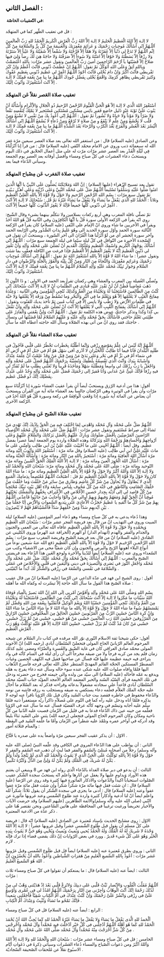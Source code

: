 ## الفصل الثاني :

####  في التّعقيبات الخاصّة:

قل في تعقيب الظّهر كما في المتهجّد :

لا اِلـهَ اِلاَّ اللهُ الْعَظيمُ الْحَليمُ لا اِلـهَ اِلاَّ اللهُ رَبُّ الْعَرْشِ الْكَريمُ اَلْحَمْدُ للهِِ رَبِّ
الْعالَمينَ اَللّـهُمَّ اِنّي أَسْأَلُكَ مُوجِباتِ رَحْمَتِكَ وَ عَزائِمَ مَغْفِرَتِكَ وَالْغَنيمَةَ مِنْ كُلِّ بِرٍّ وَالسَّلامَةَ
مِنْ كُلِّ اِثْم اَللّـهُمَّ لا تَدَعْ لي ذَنْباً اِلاّ غَفَرْتَهُ وَلا هَمّاً اِلاّ فَرَّجْتَهُ وَلا سُقْماً اِلاّ شَفَيْتَهُ
وَلا عَيْباً اِلاّ سَتَرْتَهُ وَلا رِزْقاً اِلاّ بَسَطْتَهُ وَلا خَوْفاً اِلاّ امَنْتَهُ وَلا سُوءاً اِلاّ صَرَفْتَهُ وَلا
حاجَةً هِيَ لَكَ رِضاً وَلِيَ فيها صَلاحٌ اِلاّ قَضَيْتَها يآ اَرْحَمَ الرّاحِمينَ أمينَ رَبَّ الْعالَمينَ
وتقول عشر مرّات: بِاللهِ اعْتَصَمْتُ وَبِاللهِ اَثِقُ وَعَلَى اللهِ اَتَوَكَّلُ ثمّ تقول:  اَللّـهُمَّ اِنْ
عَظُمَتْ ذُنُوبي فَأَنْتَ اَعْظَمُ وَاِنْ كَبُرَ تَفْريطي فأَنْتَ اَكْبَرُ وَاِنْ دامَ بُخْلي فَأنْتَ اَجْوَدُ اَللّـهُمَّ اغْفِرْ
لي عَظيمَ ذُنُوبي بِعَظيمِ عَفْوِكَ وَكَثيرَ تَفْريطي بِظاهِرِ كَرَمِكَ وَاقْمَعْ بُخْلى بِفَضْلِ جُودِكَ اَللّـهُمَّ ما
بِنا مِنْ نِعْمَة فَمِنْكَ لا اِلـهَ اِلاّ اَنْتَ اَسْتَغْفِرُكَ وَاَتُوبُ اِلَيْكَ .

### تعقيب صلاة العَصر نقلاً عَن المتهجّد

اَسْتَغْفِرُ  اللهَ الَّذي لا اِلـهَ اِلاّ هُوَ الْحَيُّ الْقَيُّومُ الرَّحْمنُ الرَّحيمُ ذُو الْجَلالِ
وَالاِْكْرامِ وَأَسْأَلُهُ اَنْ يَتُوبَ عَلَيَّ تَوْبَةَ عَبْدٍٍِِ ذَليل خاضِع فَقير بائِس مِسْكين مُسْتَكين مُسْتَجير لا
يَمْلِكُ لِنَفْسِهِ نَفْعاً وَلا ضَرّاً وَلا مَوْتاً وَلا حَياةً وَلا نُشُوراً ثمّ تقول :  اَللّـهُمَّ اِنّي اَعُوذُ
بِكَ مِنْ نَفْس لا تَشْبَعُ وَمِنْ قَلْب لا يَخْشَعُ وَمِنْ عِلْمٍ لا يَنْفَعُ وِ مِنْ صلاةٍ لا تُرْفَعُ وَمِنْ دُعآءٍ لا
يُسْمَعُ اَللّـهُمَّ اِنّي أَسْأَلُكَ الْيُسْرَ بَعْدَ الْعُسْرِ وَالْفَرَجَ بَعْدَ الْكَرْبِ وَالرَّخاءَ بَعْدَ الشِّدَّةِ اَللّـهُمَّ
ما بِنا مِنْ نِعْمَة فَمِنْكَ لا اِلـهَ اِلاّ اَنْتَ اَسْتَغْفِرُكَ وَاَتُوبُ اَلِيْكَ .

وعن الصادق (عليه السلام) قال : من استغفر الله تعالى بعد صلاة العصر سبعين مرّة غفر الله له سبعمائة ذنب وروي عن الامام محمّد التّقي (عليه السلام) قال : من قرأ إنا
اَنْزَلْنَاهُ فِي لَيْلَةِ الْقَدْرِ
بعد العصر عشر مرّات مرّت له على مثل أعمال الخلايق في ذلك اليوم ويستحبّ دعاء العشرات في كلّ صباح ومساء وأفضل أوقاته بعد العصر يوم الجمعة وسيأتي الدّعاء فيما بعد.

### تعقيب صلاة المَغرب عَن مِصْباح المتهجّد

تقول بعد تسبيح الزّهراء (عليها السلام) :  اِنَّ اللهَ وَمَلائِكَتَهُ يُصَلُّون عَلَى النَّبِيِّ يا
اَيُّهَا الَّذينَ امَنُوا صَلُّوا عَلَيْهِ وَسَلِّمُوا تَسْليماً اَللّـهُمَّ صَلِّ عَلى مُحَمَّد النَّبِيِّ وَعَلى ذُرِّيَّتِهِ
وَعَلى اَهـْلِ بَـيْتِـهِ ثمّ تقول سبع مرّات : بِسْمِ اللهِ الرَّحْمنِ الرَّحيمِ وَلا حَوْلَ وَلا قُوَّةَ اِلاّ
بِاللهِ الْعَلِيِّ الْعَظيمِ وثلاثاً : اَلْحَمْدُ للهِِ الَّذي يَفْعَلُ ما يَشاءُ وَلا يَفْعَلُ ما يَشاءُ
غَيْرُهُ ثمّ قُل : سُبْحانَكَ لا اِلـهَ اِلاّ اَنْتَ اغْفِرْ لي ذُنُوبي كُلَّها جَميعاً فَاِنَّهُ لا يَغْفِرُ
الذُّنُوبَ كُلَّها جَميعاً اِلاّ اَنْتَ .

ثمّ تصلّي نافلة المغرب وهي أربع ركعات بسلامين ولا تتكلّم بينهما بشيء وقال الشّيخ: روي انّه يقرأ في الرّكعة الاُولى سورة قُلْ يا اَيُّهَا الْكافِرُونَ وفي الثّانية قُلْ هُوَ اللهُ اَحَدٌ ويقرأ في الاُخريين ما شاء وروي انّ الإمام علي النّقي (عليه السلام) كان يقرأ في الرّكعة الثّالثة سورة الحمد وأوّل سورة الحديد الى وهُوَ عَليمٌ بِذاتِ الصُّدُور وفي الرّابعة الحمد وآخر سورة الحشر أي من لَوْ اَنْزَلْنا هذا الْقُرْانَ الى آخر السّورِة ، ويستحبّ أن تقول في السّجدة الأخيرة من النّوافل في كلّ ليلة سيّما في ليلة الجمعة سبع مرّات :
اَللّـهُمَّ اِنّي أَسْأَلُكَ بِوَجْهِكَ الْكَريمِ وَاسْمِكَ الْعَظيمِ وَمُلْكِكَ الْقَديمِ اَنْ تُصَلِّيَ عَلى مُحَمَّد وَآلِهِ
وَاَنْ تَغْفِرَ لي ذَنْبِيَ الْعَظيمَ اِنَّهُ لا يَغْفِرُ الْعَظيمَ اِلاَّ
الْعَظيمُ فإذا فرغت من النّافلة فعقّب بما شئت وتقول عشراً : ما شاءَ اللهُ لا قُوَّةَ اِلاّ
بِاللهِ اَسْتَغْفِرُ اللهَ ثمّ تقول : اَللّـهُمَّ اِنّي أَسْأَلُكَ مُوجِباتِ رَحْمَتِكَ وَعَزائِمِ مَغْفِرَتِكَ
وَالنَّجاةُ مِنَ النّارِ وَمِنْ كُلِّ بِلِيَّة وَالْفَوْزَ بِالْجَنَّةِ وَالرِّضْوانِ في دارِ السَّلامِ وَجَوارِ نَبِيِّكَ
مُحَمَّد عَلَيْهِ وَآلِهِ اَلسَّلامُ اَللّـهُمَّ ما بِنا مِنْ نِعْمَة فَمِنْكَ لا اِلـهَ اِلاّ اَنْتَ اَسْتَغْفِرُكَ وَاَتُوبُ
اِلَيْكَ.

وتُصلّي الغُفيلة بين المغرب والعشاء وهي ركعتان تقرأ بعد الحمد في الاولى : و ذَا
النُّونِ اِذْ ذَهَبَ مُغاضِباً فَظَنَّ اَنْ لَنْ نَقْدِرَ عَلَيْهِ فَنادى فِي الظُّلَماتِ اَنْ لا اِلـهَ اِلاّ اَنْتَ
سُبْحانَكَ اِنّي كُنْتُ مِنَ الظّالِمينَ فَاسْتَجَبْنا لَهُ وَنَجّيْناهُ مِنَ الْغَمِّ وَكَذلِكَ نُنْجِي الْمُؤْمِنينَ
وفي الثّانية : وَعِنْدَهُ مِفاتِحُ الْغَيْبِ لا يَعْلَمُها اِلاّ هُوَ وَيَعْلَمُ ما فِي الْبَّرِ وَالْبَحْرِ وَما
تَسْقُطُ مِنْ وَرَقَة اِلاّ يَعْلَمُها وَلا حَبَّة في ظُلِماتِ الاَْرْضِ وَلا رَطْب وَلا يابِس اِلاّ فِي كِتاب مُبين
ثمّ تأخذ يديك للقنُوت وتقول : اَللّـهُمَّ اِنّي أَسْأَلُكَ بِمَفاتِحِ الْغَْيِبِ الَّتي لا يَعْلَمُها اِلاّ
اَنْتَ اَنْ تُصَلِّيَ عَلى مُحَمَّد وَآلِهِ وَاَنْ تَفْعَلَ بي كَذا وَكَذا
 وتذكر حاجتك عوض هذه الكلمة ثمّ تقول : اَللّـهُمَّ اَنْتَ وَلِيُّ نِعْمَتي وَالْقادِرُ عَلى طَلِبَتي
تَعْلَمُ حاجَتي فَأَسْأَلُكَ بِحَقِّ مُحَمَّد وَآلِهِ عَلَيْهِ وَ عَلَيْهِمُ السَّلامُ لَمّا قَضَيْتَها
لي وتسأل حاجتك فقد روي انّ من أتى بهذه الصّلاة وسأل الله حاجته أعطاه الله ما سأل .

### تعقيب صلاة العشاء نقلاً عَن المتهجّد

اَللّـهُمَّ اِنَّهُ لَيْسَ لي عِلْمٌ بِمَوْضِعِ رِزْقي وَاِنَّما اَطْلُبُهُ بِخَطَرات تَخْطُرُ عَلى قَلْبي فَاَجُولُ فى
طَلَبِهِ الْبُلْدانَ فَاَنَا فيما اَنَا طالِبٌ كَالْحَيْرانِ لا اَدْري اَفى سَهْل هَوُ اَمْ في جَبَل اَمْ في اَرْض
اَمْ في سَماء اَمْ في بَرٍّ اَمْ في بَحْر وَعَلى يَدَيْ مَنْ وَمِنْ قِبَلِ مَنْ وَقَدْ عَلِمْتُ اَنَّ عِلْمَهُ عِنْدَكَ
وَاَسْبابَهُ بِيَدِكَ وَاَنْتَ الَّذي تَقْسِمُهُ بِلُطْفِكَ وَتُسَبِّبُهُ بِرَحْمَتِكَ اَللّـهُمَّ فَصَلِّ عَلى مُحَمَّد وَآلِهِ وَاجْعَلْ
يا رَبِّ رِزْقَكَ لي واسِعاً وَمَطْلَبَهُ سَهْلاً وَمَأخَذَهُ قَريباً وَلا تُعَنِّني بِطَلَبِ ما لَمْ تُقَدِّرْ لي فيهِ
رِزْقاً فَاِنَّكَ غَنِىٌّ عَنْ عَذابي وَاَنَا فَقيرٌ اِلى رَحْمَتِكَ فَصَلِّ عَلى مُحَمَّد وَآلِهِ وَجُدْ عَلى عَبْدِكَ بِفَضْلِكَ
اِنَّكَ ذُو فَضْل عَظيم.

أقول: هذا من أدعية الرّزق ويستحبّ أيضاً أن يقرأ عقيبَ العشاء سُورة إنا
اَنْزَلْنَاهُ سبع مرّات وأن يقرأ في الوتيرة وهي الرّكعتان جالساً بعد العشاء مائة آية من القرآن ويستحبّ أن يعتاض عن المائة آية سُورة
اِذا وَقَعَتِ الْواقِعَةُ في ركعة وسورة  قُلْ هُوَ اللهُ اَحَدٌ في الرّكعة الأخرى.

### تعقيب صَلاة الصّبح عَن مِصْباح المتهجّد

اَللّـهُمَّ صَلِّ علَى مُحَمَّد وَآلِ مُحَمَّد وَاهْدِني لِمَا اخْتُلِفَ فيهِ مِنَ الْحَقِّ بِاِذْنِكَ اِنَّكَ تَهْدي مَنْ
تَشاءُ اِلى صِراط مُسْتَقيم وتقول عشر مرّات : اَللّـهُمَّ صَلِّ عَلى مُحَمَّد وَآلِ مُحَمَّد الاَْوْصِياءِ
الرّاضينَ المَرْضِيّينَ بِاَفْضَلِ صَلَواتِكَ وَبارِكْ عَلَيْهِمْ بِاَفْضَلِ بَرَكاتِكَ وَالسَّلامُ عَلَيْهِمْ وَعَلى
اَرْواحِهِمْ وَاَجْسادِهِمْ وَرَحْمَةُ اللهِ وَبَرَكاتُهُ
وهذه الصّلاة واردة يوم الجمعة أيضاً عصراً بفضل عظيم. وقل أيضاً : اَللّـهُمَّ اَحْيِنى عَلى
ما اَحْيَيْتَ عَلَيْهِ عَلِيِّ بْنَ اَبي طالِب وَاَمِتْني عَلى ما ماتَ عَلَيْهِ عَلِيُّ ابن اَبي طالِب (عليه
السلام) وقل مائة مرّة : اَسْتَغْفِرُ اللهَ وَاَتُوبُ اِلَيْهِ ومائة مرّة أَسْأَلُ اللهَ الْعافِيَةَ
 ومائة مرّة : اَسْتَجيرُ بِاللهِ مِنَ النّارِ ومائة مرّة :  وَأَسْأَلُهُ الْجَنَّةَ ومائة مرّة :
أَسْأَلُ اللهَ الْحُورَ الْعينَ ومائة مرّة : لا اِلـهَ اِلاَّ اللهُ الْمَلِكُ الْحَقُّ الْمُبينُ
ومائة مرّة التّوحيد ومائة مرّة : صَلَّى اللهُ عَلى مُحَمَّد وَآلِ مُحَمَّد ومائة مرّة: سُبْحانَ
اللهِ وَاَلْحَمْدُ للهِ وَلا اِلـهَ اِلاَّ اللهُ وَاَللهُ اَكْبَرُ وَلا حَوْلَ وَلا قُوَّةَ اِلاّ بِاللهِ الْعَلِيِّ
الْعَظيمِ ومائة مرّة : ما شاءَ اللهُ كانَ وَلا حَوْلَ وَلا قُوَّةَ اِلاّ بِاللهِ الْعَلِيِّ الْعَظيمِ
 ثمّ قل : اَصْبَحْتُ اَللّـهُمَّ مُعْتَصِماً بِذِمامِكَ الْمَنيعِ الَّذي لا يُطاوَلُ وَلا يُحاوَلُ مِنْ شَرِّ كُلِّ
غاشِم وَطارِق مِنْ سائِرِ مَنْ خَلَقْتَ وَما خَلَقْتَ مِنْ خَلْقِكَ الصّامِتِ وَالنّاطِقِ في جُنَّة مِنْ كُلِّ مَخُوف
بِلِباس سابِغَة وَلاءِ اَهْلِ بَيْتِ نَبِيِّكَ مُحْتَجِباً مِنْ كُلِّ قاصِد لي اِلى اَذِيَّة بِجِدار حَصين الاِْخْلاصِ
فِي الاِْعْتِرافِ بِحَقِّهِمْ وَالَّتمَسُّكِ بَحَبْلِهِمْ مُوقِناً اَنَّ الْحَقَّ لَهُمْ وَمَعَهُمْ وَفيهِمْ وَبِهِمْ اُوالي مَنْ
والَوْا وَاُجانِبُ مَنْ جانَبُوا فَاَعِذْني اَللّـهُمَّ بِهِمْ مِنْ شَرِّ كُلِّ ما اَتَّقيهِ يا عَظيمُ حَجَزْتُ الاَْعادِيَ
عَنّي بِبَديعِ السَّمواتِ وَالاَْرْضِ اِنّا جَعَلْنا مِنْ بَيْنِ اَيْديهِمِ سَدّاً وَمِنْ خَلْفِهِمْ سَدّاً فَاَغْشَيْناهُمْ فَهُمْ
لا يُبْصِرُونَ .

وَهذا دُعاء يدعى به في كلّ صباح ومساء وهو دُعاء أمير المؤمنين (عليه السلام) ليلة المبيت وروي في التهذيب انّ من قال بعد فريضة الفجر عشر مرّات : سُبْحانَ
اللهِ الْعَظِيمِ وَبِحَمْدِهِ وَلا حَوْلَ وَلا قُوَةَ اِلاّ بِاللهِ الْعَلِيِ الْعَظِيمِ
عافاه الله تعالى من العمى والجنون والجذام والفقر والهدم (انهدام الدار) أو الهرم (الخرافة عند الهرم) وروى الكليني عن الصّادق (عليه السلام) انّ من قال بعد فريضة الصّبح وفريضة المغرب سبع مرّات : بِسْمِ
اللهِ الرَّحْمـنِ الرّحَيـمِ لا حَوْلَ وَلا قُوَةَ اِلاّ بِاللهِ الْعَلِىِ الْعَظِيمِ
دَفع الله عنهُ سَبعين نوعاً من أنواع البلاء أهونها الرّيح والبرص والجنون وإن كان شقيّاً محى من الاشقياء وكتب من السّعداء وروي عنه (عليه السلام) أيضاً للدّينا والآخرة ولوجعِ العَين هذا الدُعاء بعد فريضتي الصّبح والمغرب : اَللّـهُمَّ
اِنّي أَسْأَلُكَ بِحَقِّ مُحَمَّد وَآلِ مُحَمَّد عَلَيْكَ صَلِّ عَلى مُحَمَّد وَآلِ مُحَمَّد وَاجْعَلِ النُّورَ في بَصَري
وَالْبَصيرَةَ في ديني وَالْيَقينَ في قَلْبي وَالاِْخْلاصَ في عَمَلي وَالسَّلامَةَ في نَفْسي وَالسَّعَةَ في
رِزْقي وَالشُّكْرَ لَكَ اَبَداً ما اَبْقَيْتَني .

أقول : روى الشيخ ابن فهد في عدّة الداعي عن الرّضا (عليه السلام) انّ من قال عقيب صلاة الصّبح هذا القول ما سأل الله حاجة إلاّ تيسّرت له وكفاه الله ما أهمّه :

بِسْمِ اللهِ وَصَلَّى اللهُ عَلى مُحَمَّد وآلِهِ وَاُفَوِّضُ اَمْريى اِلَى اللهِ اِنَّ اللهَ بَصيرٌ بِالْعِبادِ
فَوَقاهُ اللهُ سَيِّئاتِ ما مَكَرُوا لا اِلـهَ إلاّ أَنْتَ سُبْحانَكَ اِنّي كُنْتُ مِنَ الظّالِمينَ فَاسْتَجَبْنا لَهُ
وَنَجَّيْناهُ مِنَ الْغَمِّ وَكَذلِكَ نُنْجِي الْمُؤْمِنينَ حَسْبُنَا اللهُ وَنِعْمَ الْوَكيلُ فَاْنَقَلَبُوا بِنِعْمَة مِنَ
اللهِ وَفَضْل لَمْ يَمْسَسْهُمْ سُوءٌ ما شاء اللهُ لا حَوْلَ وَلا قُوَّةَ اِلاّ بِالله ما شاءَ اللهُ لا ما
شاءَ النّاسُ ما شاءَ اللهُ وَاِنْ كَرِهَ النّاسُ حَسْبِيَ الرَّبُّ مِنَ الْمَرْبُوبينَ حَسْبِيَ الْخالِقُ مِنَ
الَْمخْلُوقينَ حَسْبِيَ الرّازِقُ مِنَ الْمَرْزُوقينَ حَسْبِيَ اللهُ رَب الْعالَمينَ حَسْبى مَنْ هُوَ حَسْبي، حَسْبي
مَنْ لَمْ يَزَلْ حَسْبي، حَسْبي مَنْ كانَ مُذْ كُنْتُ لَمْ يَزَلْ حَسْبي، حَسْبِيَ اللهُ لااِلـهَ اِلاّ هُوَ عَلَيْهِ
تَوَكَّلْتُ وَهُوَ رَبُّ الْعَرْشِ الْعَظيمِ .

أقول: حكى شيخنا ثقة الاسلام النّوري نوّر الله مرقده في كتاب دار السّلام عن شيخه المرحوم العالم الرّبانيّ الحاج المولى فتحعليّ السّلطان آبادي (رحمه الله) انّ الأخوند المولى محمّد صادق العراقي كان في غاية الضّيق والعُسرة والضّرّاء ومضى عليهِ كذلك زمان فلم يجد من كربه فرجاً ولا من ضيقه مخرجاً الى أن رأى ليلة في المنام كأنّه في واد يتراءى فيه خيمة عظيمة عليها قبّة فسأل عن صاحبها فقيل فيه الكهف الحصين وغياث المضطرّ المستكين الحجّة القائم المهديّ المنتظر عجّل الله تعالى فرجه فأسرع الذّهاب اليها فلمّا وافاه صلوات الله عليه شكى عنده سوء حاله وسأل عنه دعاء يفرج به همّه ويدفع به غمّه فأحاله (عليه السلام) الى سيّد من ولده والى خيمته فخرج من حضرته ودخل في تلك الخيمة فرأى السّيّد السّند والحبر المعتمد العالم الأمجد المؤيّد جناب السيّد محمّد السّلطان آبادي قاعداً على سجادته مشغولاً بدعائه وقراءته فذكر له بعد السّلام ما أحال عليه حجّة الملك العلاّم فعلّمه دعاء يستكفي به ضيقه ويستجلب به رزقه فانتبه من نومه والدّعاء محفوظ في خاطره فقصد بيت جناب السّيد وكان قبل تلك الرّؤيا نافراً عنه لوجه لا يذكره فلمّا أتاه ودخل عليه رآه كما في النّوم على مُصلاّه ذاكراً ربّه مستغفراً ذنبه فلمّا سلّم عليه أجابه وتبسّم في وجهه كأنّه عرف القضيّة فسأل عنه ما سأل عنه في الرّؤيا فعلّمه من حينه عين ذاك الدّعاء فدعا به في قليل من الزّمان فصبت عليه الدّنيا من كلّ ناحية ومكان وكان المرحوم الحاج المولى فتحعلي (رحمه الله) يثني على السّيد ثناءً بليغاً وقد أدركه في أواخر عمره وتلمّذ عليه شطراً من الزّمان وأمّا ما علّمه السّيد في اليقظة والمنام فثلاثة اُمور :

الاوّل : أن يذكر عقيب الفجر سبعين مرّة واضعاً يده على صدره يا فَتَّاحُ .

الثاني : أن يواظب على هذا الدّعاء المروي في الكافي وقد علّمه النبيّ (صلى الله عليه وآله وسلم) رجلاً من أصحابه مُبتلىً بالسّقم والفقر فما لبث أن ذهب عنه السّقم والفقر لا
حَوْلَ وَلا قُوَّةَ اِلاّ بِاللهِ تَوَكَّلْتُ عَلَى الْحَيِّ الَّذى لا يَمُوتُ وَالْحَمْدُ للهِ الَّذى لَمْ يَتَّخِذْ وَلَداً
وَلَمْ يَكُنْ لَهُ شَريكٌ فِى الْمُلْكِ وَلَمْ يَكُنْ لَهُ وَلِىٌّ مِنَ الذُّلِّ وَكَبِّرْهُ تَكْبيراً .

الثالث : أن يدعو في دبر صلاة الغداة بالدّعاء الّذي رواه ابن فهد ص 8 وينبغي أن يغتنم هذه الأوراد وَيداوم عليها ولا يغفل عن آثارها واعلم انّه يستحبّ سجدة الشّكر عقيب الصّلوات استحباباً اكيداً والدّعوات والاذكار المأثورة فيها كثيرة وقد روي عن الرّضا (عليه السلام) قال : ان شئت فقل فيها مائة مرّة شكراً شكراً وإن شئت فقل مائة مرّة عفواً عفواً وعنه (عليه السلام) قال : أدنى ما يجزي في سجدة الشّكر أن يقول ثلاثاً: شكراً لله واعلم ايضاً انّ لنا أدعية وأذكاراً كثيرة واردة عند طلوع الشّمس وعند غروبها مأثورة عن النّبي (صلى الله عليه وآله وسلم)والائمة الطّاهرين (عليهم السلام) وقد حرضت الآيات والأخبار تحريضاً ورغبت ترغيباً في المحافظة على هاتين السّاعتين ونحن نقتصر هُنا على ذكر عدّة من الادعية المعتبرة .

الاوّل :
 روى مشايخ الحديث بإسناد مُعتبرة عن الصادق (عليه السلام) انّه قال : فريضة على كلّ مسلم أن يقول قبل طُلوع الشّمس عشراً وقبل غروبها عشراً : لا
اِلـهَ اِلاّ اللهُ وَحْدَهُ لا شَريكَ لَهُ لَهُ الْمُلْكُ وَلَهُ الْحَمْدُ يُحيي وَيُميتُ وَيُميتُ وَيُحْيي وَهُوَ حَيٌّ
لا يَمُوتُ بِيَدِهِ الْخَيْر وَهُوَ عَلى كُلِّ شَيء قَديرٌ .
وورد في بعض الرّوايات إنّ ذلك يقضى قضاء إذا ترك فإنّه لازم .

الثاني : وروي بطرق مُعتبرة عنه (عليه السلام) ايضاً قل قبل طلُوع الشّمس وقبل غرُوبها عَشر مرّات : اَعُوذُ
بِاللهِ السَّميعِ الْعَليمِ مِنْ هَمَزاتِ الشَّياطينِ وَاَعُوذُ باللهِ اَنْ يَحْضُرُونِ اِنَّ اللهَ هُوَ السَّميعُ
الْعَليمُ .

الثالث : ايضاً عنه (عليه السلام) قال : ما يمنعكم أن تقولوا في كلّ صباح ومساء ثلاث مرّات :

اَللّـهُمَّ مُقَلِّبَ الْقُلُوبِ وَالاَبْصارِ ثَبِّتْ قَلْبى عَلى دينِكَ وَلاتُزِغْ قَلْبى بَعْدَ اِذْ هَدَيْتَنى وَهْبْ لى
مِنْ لَدُنْكَ رَحْمَةً اِنَّكَ اَنْتَ الْوهّابُ وَاَجِرْنى مِنَ النّارِ بِرَحْمَتِكَ اَللّـهُمَّ امْدُدْ لى فى عُمْرى وَاَوْسِعْ
عَلَىَّ فى رِزْقى وَانْشُرْ عَلَىَّ رَحْمَتَكَ وَاِنْ كُنْتُ عِنْدَكَ فى اُمِّ الْكِتابِ شَقِيّاً فَاْجَعْلنى سَعيداً فَاِنَّكَ
تَمْحُو ما تَشاءُ وَتُثْبِتُ وَعِنْدَكَ اُمُّ الْكِتابِ .

الرابع : ايضاً عنه (عليه السلام) قل في كلّ صباح ومساء :

اَلْحَمدُ للهِ الَّذى يَفْعَلُ ما يَشاءُ وَلا يَفْعَلُ ما يَشاءُ غَيْرُهُ اَلْحَمْدُ للهِ كَما يُحِبُّ اللهُ اَنْ
يُحْمَدَ الْحَمْدُ للهِ كَما هُوَ اَهْلُهُ اَللّـهُمَّ اَدْخِلْنى فى كُلِّ خَيْر اَدْخَلْتَ فيهِ مُحَمَّداً وَآلَ مُحَمَّد
وَاَخْرِجْنى مِنْ كُلِّ شَرٍّ اَخْرَجْتَ مِنْهُ مُحَمَّداً وَآلَ مُحَمَّد صَلَّى اللهُ عَلى مُحَمَّد وآلِ مُحَمَّد .

الخامس : قل في كلّ صباح ومساء عشر مرّات :  سُبْحانَ اللهِ وَاَلْحَمْدُ للهِ وَلا اِلـهَ اِلاَّ
اللهُ وَاَللهُ
اَكْبَرُ ومن دَعوات الصّباح والمساء دُعاء العَشَرات وسيأتي ذِكرهُ في دَعَواتِ أيّام الاسبُوع نقلاً عن مُلحقات الصّحيفة السّجاديّة .

 

